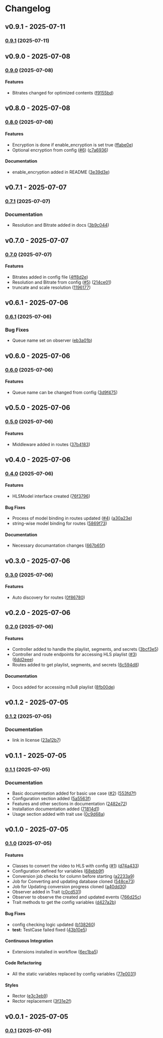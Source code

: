 # Changelog

## v0.9.1 - 2025-07-11

### [0.9.1](https://github.com/achyutkneupane/laravel-hls/compare/v0.9.0...v0.9.1) (2025-07-11)

## v0.9.0 - 2025-07-08

### [0.9.0](https://github.com/achyutkneupane/laravel-hls/compare/v0.8.0...v0.9.0) (2025-07-08)

#### Features

* Bitrates changed for optimized contents ([f9155bd](https://github.com/achyutkneupane/laravel-hls/commit/f9155bdeef016e561d985884ded1c22f62faa61c))

## v0.8.0 - 2025-07-08

### [0.8.0](https://github.com/achyutkneupane/laravel-hls/compare/v0.7.1...v0.8.0) (2025-07-08)

#### Features

* Encryption is done if enable_encryption is set true ([ffabe0e](https://github.com/achyutkneupane/laravel-hls/commit/ffabe0e9799cae37a996928cacc84d1700c2c5c3))
* Optional encryption from config ([#6](https://github.com/achyutkneupane/laravel-hls/issues/6)) ([c7a6936](https://github.com/achyutkneupane/laravel-hls/commit/c7a693666709492c2627b4615dc5f079f112e914))

#### Documentation

* enable_encryption added in README ([3e39d3e](https://github.com/achyutkneupane/laravel-hls/commit/3e39d3e50617fd8fdf61a478d2ed71f254498c2e))

## v0.7.1 - 2025-07-07

### [0.7.1](https://github.com/achyutkneupane/laravel-hls/compare/v0.7.0...v0.7.1) (2025-07-07)

### Documentation

* Resolution and Bitrate added in docs ([3b9c044](https://github.com/achyutkneupane/laravel-hls/commit/3b9c0446762009733f9ea7cf0fbc6cef0d69c3f0))

## v0.7.0 - 2025-07-07

### [0.7.0](https://github.com/achyutkneupane/laravel-hls/compare/v0.6.1...v0.7.0) (2025-07-07)

#### Features

* Bitrates added in config file ([4ff8d2e](https://github.com/achyutkneupane/laravel-hls/commit/4ff8d2e620ad508766bf65a648ffcb7b861332cc))
* Resolution and Bitrate from config ([#5](https://github.com/achyutkneupane/laravel-hls/issues/5)) ([214ce01](https://github.com/achyutkneupane/laravel-hls/commit/214ce01fc2b91e13cabb5d9c3e8414d565bee0cc))
* truncate and scale resolution ([1196177](https://github.com/achyutkneupane/laravel-hls/commit/1196177ed96c856cb624ec09da2528d3ddf67614))

## v0.6.1 - 2025-07-06

### [0.6.1](https://github.com/achyutkneupane/laravel-hls/compare/v0.6.0...v0.6.1) (2025-07-06)

### Bug Fixes

* Queue name set on observer ([eb3a01b](https://github.com/achyutkneupane/laravel-hls/commit/eb3a01bcb41fea7991e7a845a0bc124bd562043e))

## v0.6.0 - 2025-07-06

### [0.6.0](https://github.com/achyutkneupane/laravel-hls/compare/v0.5.0...v0.6.0) (2025-07-06)

#### Features

* Queue name can be changed from config ([3d9f475](https://github.com/achyutkneupane/laravel-hls/commit/3d9f475b0e490582ccd38f36479fe24b524d0283))

## v0.5.0 - 2025-07-06

### [0.5.0](https://github.com/achyutkneupane/laravel-hls/compare/v0.4.0...v0.5.0) (2025-07-06)

#### Features

* Middleware added in routes ([37b4183](https://github.com/achyutkneupane/laravel-hls/commit/37b4183e5bee04eb4903d8097bbafea3055bcce4))

## v0.4.0 - 2025-07-06

### [0.4.0](https://github.com/achyutkneupane/laravel-hls/compare/v0.3.0...v0.4.0) (2025-07-06)

#### Features

* HLSModel interface created ([76f3796](https://github.com/achyutkneupane/laravel-hls/commit/76f3796a1b1d678e610161cbd922e524011028ca))

#### Bug Fixes

* Process of model binding in routes updated ([#4](https://github.com/achyutkneupane/laravel-hls/issues/4)) ([a30a23e](https://github.com/achyutkneupane/laravel-hls/commit/a30a23e1c3442a0c4e8981da2811d8d857f24480))
* string-wise model binding for routes ([5869f73](https://github.com/achyutkneupane/laravel-hls/commit/5869f731089ca3a6946a9f14aa15033fdeb9fe8b))

#### Documentation

* Necessary documantation changes ([667b65f](https://github.com/achyutkneupane/laravel-hls/commit/667b65f60afe6dad4edf412ae2be8e232889991b))

## v0.3.0 - 2025-07-06

### [0.3.0](https://github.com/achyutkneupane/laravel-hls/compare/v0.2.0...v0.3.0) (2025-07-06)

#### Features

* Auto discovery for routes ([0f86780](https://github.com/achyutkneupane/laravel-hls/commit/0f867805fdb6e86cc9cb4af90e4ffadd87a0209e))

## v0.2.0 - 2025-07-06

### [0.2.0](https://github.com/achyutkneupane/laravel-hls/compare/v0.1.2...v0.2.0) (2025-07-06)

#### Features

* Controller added to handle the playlist, segments, and secrets ([3bcf3e5](https://github.com/achyutkneupane/laravel-hls/commit/3bcf3e5e36a73a16ed9856f6d169b80c2583f23d))
* Controller and route endpoints for accessing HLS playlist ([#3](https://github.com/achyutkneupane/laravel-hls/issues/3)) ([6dd2eee](https://github.com/achyutkneupane/laravel-hls/commit/6dd2eeedff28592e987886663a0d2e8d58fc1f16))
* Routes added to get playlist, segments, and secrets ([6c594d8](https://github.com/achyutkneupane/laravel-hls/commit/6c594d86f8426bdf7380bd7cee9559122b8268e5))

#### Documentation

* Docs added for accessing m3u8 playlist ([8fb00de](https://github.com/achyutkneupane/laravel-hls/commit/8fb00def6d28e0b04e15c4e07504a402da60ad24))

## v0.1.2 - 2025-07-05

### [0.1.2](https://github.com/achyutkneupane/laravel-hls/compare/v0.1.1...v0.1.2) (2025-07-05)

### Documentation

* link in license ([23a12b7](https://github.com/achyutkneupane/laravel-hls/commit/23a12b7f255cca59cc23c735e4db8faa9d86ae27))

## v0.1.1 - 2025-07-05

### [0.1.1](https://github.com/achyutkneupane/laravel-hls/compare/v0.1.0...v0.1.1) (2025-07-05)

### Documentation

* Basic documentation added for basic use case ([#2](https://github.com/achyutkneupane/laravel-hls/issues/2)) ([553fd7f](https://github.com/achyutkneupane/laravel-hls/commit/553fd7f92baf9ffeadb1d6ff9a359d1303659178))
* Configuration section added ([5a5563f](https://github.com/achyutkneupane/laravel-hls/commit/5a5563fb6cbab72f50b34ca6c47247042eac292f))
* Features and other sections in documentation ([2482e72](https://github.com/achyutkneupane/laravel-hls/commit/2482e728b4ba9b8b68613d81314fa075fdd1a90a))
* Installation documentation added ([71814d1](https://github.com/achyutkneupane/laravel-hls/commit/71814d130278fec1eb1870b120d8c23d82f53c02))
* Usage section added with trait use ([0c9d68a](https://github.com/achyutkneupane/laravel-hls/commit/0c9d68a74ee333ca6ae17bc943073b66e52dbfe7))

## v0.1.0 - 2025-07-05

### [0.1.0](https://github.com/achyutkneupane/laravel-hls/compare/v0.0.1...v0.1.0) (2025-07-05)

#### Features

* Classes to convert the video to HLS with config ([#1](https://github.com/achyutkneupane/laravel-hls/issues/1)) ([d74a433](https://github.com/achyutkneupane/laravel-hls/commit/d74a4330ec8c9dac703752e4ecb6d1dc6102ab88))
* Configuration defined for variables ([68ebb9f](https://github.com/achyutkneupane/laravel-hls/commit/68ebb9f545e9a358bacd0d861521f2a9f516469d))
* Conversion job checks for column before starting ([a2233a9](https://github.com/achyutkneupane/laravel-hls/commit/a2233a9a72a304196b2ffa31f1fcfc53a9e54c8b))
* Job for Converting and updating database cloned ([548ce73](https://github.com/achyutkneupane/laravel-hls/commit/548ce73b5b7d3a98f262ec5f9397d2b38dbafba1))
* Job for Updating conversion progress cloned ([a40dd30](https://github.com/achyutkneupane/laravel-hls/commit/a40dd30c162221ae493b509ece09d93ac78b2280))
* Observer added in Trait ([c0cd531](https://github.com/achyutkneupane/laravel-hls/commit/c0cd531f3d5546f8e157c9efa60a23d6e1b5f221))
* Observer to observe the created and updated events ([766d25c](https://github.com/achyutkneupane/laravel-hls/commit/766d25caf39643dd3ca70833e638764f9e095b3b))
* Trait methods to get the config variables ([d427a2b](https://github.com/achyutkneupane/laravel-hls/commit/d427a2b9f851f718e2f017bd38fc57cf49dcd157))

#### Bug Fixes

* config checking logic updated ([b138260](https://github.com/achyutkneupane/laravel-hls/commit/b138260bfec97b9e8e39e1895775e97781b1a17a))
* **test:** TestCase failed fixed ([43b10e5](https://github.com/achyutkneupane/laravel-hls/commit/43b10e57ef4ac1d324dd5104a319b43d564627ad))

#### Continuous Integration

* Extensions installed in workflow ([6ec1ba5](https://github.com/achyutkneupane/laravel-hls/commit/6ec1ba5b52339be6880088620d1a8a1174ff680a))

#### Code Refactoring

* All the static variables replaced by config variables ([77e0031](https://github.com/achyutkneupane/laravel-hls/commit/77e0031ce74b7fcb73d15af4b4b8c9b928186fc1))

#### Styles

* Rector ([e3c3eb9](https://github.com/achyutkneupane/laravel-hls/commit/e3c3eb95bd284fb5e669e862aa14237c9d20f26c))
* Rector replacement ([3f31e2f](https://github.com/achyutkneupane/laravel-hls/commit/3f31e2f0bf2ab55be55fa02d1642f4aa22abc865))

## v0.0.1 - 2025-07-05

### [0.0.1](https://github.com/achyutkneupane/laravel-hls/compare/v0.0.0...v0.0.1) (2025-07-05)
